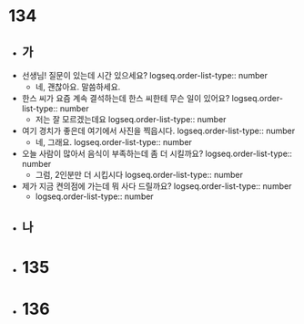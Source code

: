# 134
- ## 가
- 선생님! 질문이 있는데 시간 있으세요? 
  logseq.order-list-type:: number
	- 네, 괜찮아요. 말씀하세요.
- 한스 씨가 요즘 계속 결석하는데 한스 씨한테 무슨 일이 있어요?
  logseq.order-list-type:: number
	- 저는 잘 모르겠는데요
	  logseq.order-list-type:: number
- 여기 경치가 좋은데 여기에서 사진을 찍읍시다.
  logseq.order-list-type:: number
	- 네, 그래요.
	  logseq.order-list-type:: number
- 오늘 사람이 많아서 음식이 부족하는데 좀 더 시킬까요?
  logseq.order-list-type:: number
	- 그럼, 2인분만 더 시킵시다
	  logseq.order-list-type:: number
- 제가 지금 켠의점에 가는데 뭐 사다 드릴까요?
  logseq.order-list-type:: number
	- logseq.order-list-type:: number
- ## 나
- # 135
- # 136